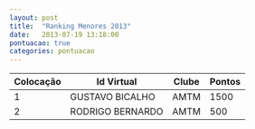 ```yaml
---
layout: post
title:  "Ranking Menores 2013"
date:   2013-07-19 13:18:00
pontuacao: true
categories: pontuacao
---
```


| Colocação    | Id Virtual        | Clube      | Pontos
| -            | --                | -----      | ---
| 1            | GUSTAVO BICALHO   | AMTM       | 1500
| 2            | RODRIGO BERNARDO  | AMTM       | 500